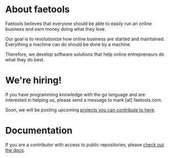 # About faetools

Faetools believes that everyone should be able to easily run an online business and earn money doing what they love.

Our goal is to revolutionize how online business are started and maintained. Everything a machine can do should be done by a machine.

Therefore, we develop software solutions that help online entrepreneurs do what they do best.

# We're hiring!

If you have programming knowledge with the go language and are interested in helping us, please send a message to mark [at] faetools.com.

Soon, we will be posting upcoming [projects you can contribute to here](https://github.com/orgs/faetools/projects).

# Documentation

If you are a contributor with access to public repositories, please [check out the docs](https://github.com/faetools/docs).
